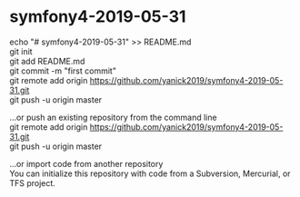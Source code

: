 # symfony4-2019-05-31


 echo "# symfony4-2019-05-31" >> README.md    
git init  
git add README.md  
git commit -m "first commit"  
git remote add origin https://github.com/yanick2019/symfony4-2019-05-31.git  
git push -u origin master  


…or push an existing repository from the command line  
git remote add origin https://github.com/yanick2019/symfony4-2019-05-31.git  
git push -u origin master  
  
  
  
…or import code from another repository  
You can initialize this repository with code from a Subversion, Mercurial, or TFS project.  
